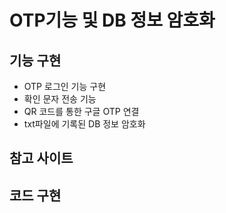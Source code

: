 # OTP기능 및 DB 정보 암호화
## 기능 구현
* OTP 로그인 기능 구현
* 확인 문자 전송 기능
* QR 코드를 통한 구글 OTP 연결
* txt파일에 기록된 DB 정보 암호화

## 참고 사이트

## 코드 구현
